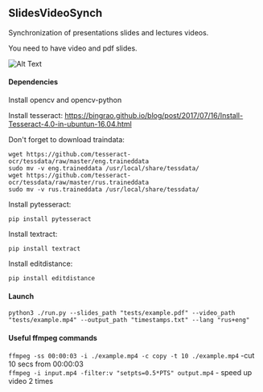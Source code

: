 ## SlidesVideoSynch
Synchronization of presentations slides and lectures videos.

You need to have video and pdf slides. 

![Alt Text](https://media.giphy.com/media/vFKqnCdLPNOKc/giphy.gif)

#### Dependencies
Install opencv and opencv-python

Install tesseract: https://bingrao.github.io/blog/post/2017/07/16/Install-Tesseract-4.0-in-ubuntun-16.04.html

Don't forget to download traindata:

```
wget https://github.com/tesseract-ocr/tessdata/raw/master/eng.traineddata
sudo mv -v eng.traineddata /usr/local/share/tessdata/
wget https://github.com/tesseract-ocr/tessdata/raw/master/rus.traineddata
sudo mv -v rus.traineddata /usr/local/share/tessdata/
```

Install pytesseract:
```
pip install pytesseract
```

Install textract:
```
pip install textract
```

Install editdistance:
```
pip install editdistance
```

#### Launch
 
```
python3 ./run.py --slides_path "tests/example.pdf" --video_path "tests/example.mp4" --output_path "timestamps.txt" --lang "rus+eng"
```

#### Useful ffmpeg commands

`ffmpeg -ss 00:00:03 -i ./example.mp4 -c copy -t 10 ./example.mp4` -cut 10 secs from 00:00:03  
`ffmpeg -i input.mp4 -filter:v "setpts=0.5*PTS" output.mp4` - speed up video 2 times 
